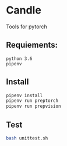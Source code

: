 # Candle
Tools for pytorch

## Requiements:
    python 3.6 
    pipenv 

## Install
```bash
pipenv install 
pipenv run preptorch
pipenv run prepvision
```

## Test
```bash
bash unittest.sh
```
